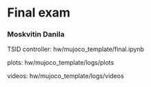 # Final exam

### Moskvitin Danila

TSID controller: hw/mujoco_template/final.ipynb

plots: hw/mujoco_template/logs/plots

videos: hw/mujoco_template/logs/videos
